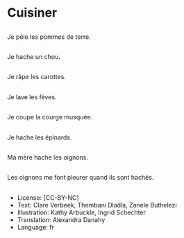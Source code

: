 # Cuisiner

##
Je pèle les pommes de terre.

##
Je hache un chou.

##
Je râpe les carottes.

##
Je lave les fèves.

##
Je coupe la courge musquée.

##
Je hache les épinards.

##
Ma mère hache les oignons.

##
Les oignons me font pleurer quand ils sont hachés.

##
* License: [CC-BY-NC]
* Text: Clare Verbeek, Thembani Dladla, Zanele Buthelezi
* Illustration: Kathy Arbuckle, Ingrid Schechter
* Translation: Alexandra Danahy
* Language: fr
